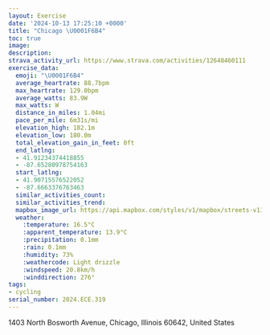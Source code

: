```yaml
---
layout: Exercise
date: '2024-10-13 17:25:10 +0000'
title: "Chicago \U0001F6B4"
toc: true
image:
description:
strava_activity_url: https://www.strava.com/activities/12648460111
exercise_data:
  emoji: "\U0001F6B4"
  average_heartrate: 88.7bpm
  max_heartrate: 129.0bpm
  average_watts: 83.9W
  max_watts: W
  distance_in_miles: 1.04mi
  pace_per_mile: 6m31s/mi
  elevation_high: 182.1m
  elevation_low: 180.0m
  total_elevation_gain_in_feet: 0ft
  end_latlng:
  - 41.91234374418855
  - -87.65280978754163
  start_latlng:
  - 41.90715576522052
  - -87.6663376763463
  similar_activities_count:
  similar_activities_trend:
  mapbox_image_url: https://api.mapbox.com/styles/v1/mapbox/streets-v11/static/path-5+787af2-1.0(sgx~FbjavOg%40EiCDeAH%7D%40GgAAKCAEC%7DB%40cDA%7BAIwBD%7BICo%40EsFMy_%40GoLCKAAMBQ%3F),pin-s-s+e5b22e(-87.66642,41.90858),pin-s-f+89ae00(-87.65319999999997,41.91095)/auto/800x800?access_token=pk.eyJ1Ijoiam9zaGJlY2ttYW4iLCJhIjoiY205eWR2aDd1MWZ6djJrbXc4a3M0bWZleiJ9.XiG9OWkNcZk2QzjJbxLB4A
  weather:
    :temperature: 16.5°C
    :apparent_temperature: 13.9°C
    :precipitation: 0.1mm
    :rain: 0.1mm
    :humidity: 73%
    :weathercode: Light drizzle
    :windspeed: 20.8km/h
    :winddirection: 276°
tags:
- cycling
serial_number: 2024.ECE.319
---
```

1403 North Bosworth Avenue, Chicago, Illinois 60642, United States
